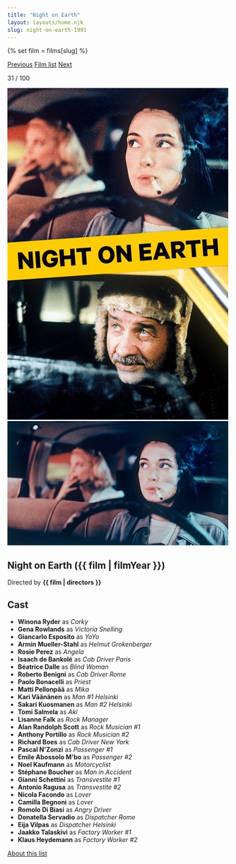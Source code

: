 ```yaml
---
title: "Night on Earth"
layout: layouts/home.njk
slug: night-on-earth-1991
---
```


{% set film = films[slug] %}

<nav class="films">
  <a class="prev" href="../delicatessen-1991">Previous</a>
  <a href="../">Film list</a>
  <a class="next" href="../the-fugitive-1993">Next</a>
</nav>

<p>31 / 100</p>

<article class="film">
  <div class="backdrop-and-poster">
    <img class="poster" src="../films/posters/night-on-earth-1991.jpg" alt="">
    <img class="backdrop" src="../films/backdrops/night-on-earth-1991.jpg" alt="">
  </div>

  <h1>Night on Earth ({{ film | filmYear }})</h1>

  

  <p class="director">
    Directed by <strong>{{ film | directors }}</strong>
  </p>


  <h2>
    Cast
  </h2>
  <ul>
            <li><strong>Winona Ryder</strong> as <em>Corky</em></li>
        <li><strong>Gena Rowlands</strong> as <em>Victoria Snelling</em></li>
        <li><strong>Giancarlo Esposito</strong> as <em>YoYo</em></li>
        <li><strong>Armin Mueller-Stahl</strong> as <em>Helmut Grokenberger</em></li>
        <li><strong>Rosie Perez</strong> as <em>Angela</em></li>
        <li><strong>Isaach de Bankolé</strong> as <em>Cab Driver Paris</em></li>
        <li><strong>Béatrice Dalle</strong> as <em>Blind Woman</em></li>
        <li><strong>Roberto Benigni</strong> as <em>Cab Driver Rome</em></li>
        <li><strong>Paolo Bonacelli</strong> as <em>Priest</em></li>
        <li><strong>Matti Pellonpää</strong> as <em>Mika</em></li>
        <li><strong>Kari Väänänen</strong> as <em>Man #1 Helsinki</em></li>
        <li><strong>Sakari Kuosmanen</strong> as <em>Man #2 Helsinki</em></li>
        <li><strong>Tomi Salmela</strong> as <em>Aki</em></li>
        <li><strong>Lisanne Falk</strong> as <em>Rock Manager</em></li>
        <li><strong>Alan Randolph Scott</strong> as <em>Rock Musician #1</em></li>
        <li><strong>Anthony Portillo</strong> as <em>Rock Musician #2</em></li>
        <li><strong>Richard Boes</strong> as <em>Cab Driver New York</em></li>
        <li><strong>Pascal N'Zonzi</strong> as <em>Passenger #1</em></li>
        <li><strong>Emile Abossolo M'bo</strong> as <em>Passenger #2</em></li>
        <li><strong>Noel Kaufmann</strong> as <em>Motorcyclist</em></li>
        <li><strong>Stéphane Boucher</strong> as <em>Man in Accident</em></li>
        <li><strong>Gianni Schettini</strong> as <em>Transvestite #1</em></li>
        <li><strong>Antonio Ragusa</strong> as <em>Transvestite #2</em></li>
        <li><strong>Nicola Facondo</strong> as <em>Lover</em></li>
        <li><strong>Camilla Begnoni</strong> as <em>Lover</em></li>
        <li><strong>Romolo Di Biasi</strong> as <em>Angry Driver</em></li>
        <li><strong>Donatella Servadio</strong> as <em>Dispatcher Rome</em></li>
        <li><strong>Eija Vilpas</strong> as <em>Dispatcher Helsinki</em></li>
        <li><strong>Jaakko Talaskivi</strong> as <em>Factory Worker #1</em></li>
        <li><strong>Klaus Heydemann</strong> as <em>Factory Worker #2</em></li>
  </ul>
</article>
<footer>
  <a href="../about">About this list</a>
</footer>
